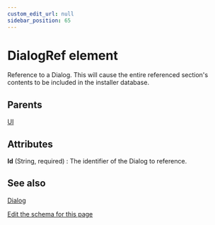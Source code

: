 ```yaml
---
custom_edit_url: null
sidebar_position: 65
---
```

# DialogRef element
Reference to a Dialog. This will cause the entire referenced section's contents to be included in the installer database.

## Parents
[UI](ui.md)

## Attributes
**Id** (String, required)
  : The identifier of the Dialog to reference.


## See also
[Dialog](dialog.md)

[Edit the schema for this page](https://github.com/wixtoolset/web/blob/master/src/xsd4/wix.xsd)